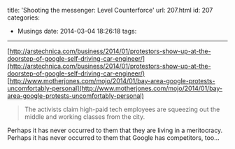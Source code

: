 title: 'Shooting the messenger: Level Counterforce'
url: 207.html
id: 207
categories:
  - Musings
date: 2014-03-04 18:26:18
tags:
---
[http://arstechnica.com/business/2014/01/protestors-show-up-at-the-doorstep-of-google-self-driving-car-engineer/](http://arstechnica.com/business/2014/01/protestors-show-up-at-the-doorstep-of-google-self-driving-car-engineer/)
[http://www.motherjones.com/mojo/2014/01/bay-area-google-protests-uncomfortably-personal](http://www.motherjones.com/mojo/2014/01/bay-area-google-protests-uncomfortably-personal)

> The activists claim high-paid tech employees are squeezing out the middle and working classes from the city.

Perhaps it has never occurred to them that they are living in a meritocracy. Perhaps it has never occurred to them that Google has competitors, too...